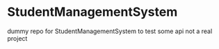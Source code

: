 # StudentManagementSystem
dummy repo for StudentManagementSystem to test some api not a real project 
